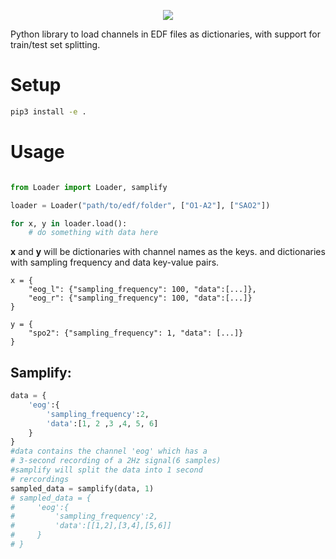 <p align="center">
    <img src="https://user-images.githubusercontent.com/5413669/61218523-baa9b200-a701-11e9-9856-fcfa39474466.png"/>
</p>

Python library to load channels in EDF files as dictionaries, with support for train/test set splitting.

# Setup
```bash
pip3 install -e .
```

# Usage
```python

from Loader import Loader, samplify

loader = Loader("path/to/edf/folder", ["O1-A2"], ["SAO2"])

for x, y in loader.load():
    # do something with data here

```
**x** and **y** will be dictionaries with channel names as the keys. and dictionaries with sampling frequency and data key-value pairs.
```
x = {
    "eog_l": {"sampling_frequency": 100, "data":[...]},
    "eog_r": {"sampling_frequency": 100, "data":[...]}
}

y = {
    "spo2": {"sampling_frequency": 1, "data": [...]}
}
```

## Samplify:
```python
data = { 
    'eog':{
        'sampling_frequency':2, 
        'data':[1, 2 ,3 ,4, 5, 6]
    }
}
#data contains the channel 'eog' which has a
# 3-second recording of a 2Hz signal(6 samples)
#samplify will split the data into 1 second 
# rercordings
sampled_data = samplify(data, 1)
# sampled_data = {
#     'eog':{
#         'sampling_frequency':2,
#         'data':[[1,2],[3,4],[5,6]]
#     }
# }